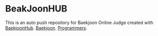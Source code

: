# BeakJoonHUB
This is an auto push repository for Baekjoon Online Judge created with [BaekjoonHub](https://github.com/BaekjoonHub/BaekjoonHub).
[Baekjoon](https://www.acmicpc.net).
[Programmers](https://school.programmers.co.kr/).
